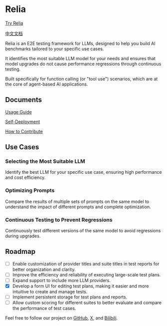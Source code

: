 # Relia

[Try Relia](https://relia.dev/)

[中文文档](./README.zh-CN.md)

Relia is an E2E testing framework for LLMs, designed to help you build AI benchmarks tailored to your specific use cases.

It identifies the most suitable LLM model for your needs and ensures that model upgrades do not cause performance regressions through continuous testing.

Built specifically for function calling (or "tool use") scenarios, which are at the core of agent-based AI applications.

## Documents

[Usage Guide](./docs/guide.en-US.md)

[Self-Deployment](./docs/deployment.en-US.md)

[How to Contribute](./docs/contributing.en-US.md)

## Use Cases

### Selecting the Most Suitable LLM

Identify the best LLM for your specific use case, ensuring high performance and cost efficiency.

### Optimizing Prompts

Compare the results of multiple sets of prompts on the same model to understand the impact of different prompts and complete optimization.

### Continuous Testing to Prevent Regressions

Continuously test different versions of the same model to avoid regressions during upgrades.

## Roadmap

- [ ] Enable customization of provider titles and suite titles in test reports for better organization and clarity.
- [ ] Improve the efficiency and reliability of executing large-scale test plans.
- [ ] Expand support to include more LLM providers.
- [x] Develop a form UI for editing test plans, making it easier and more intuitive to create and manage tests.
- [ ] Implement persistent storage for test plans and reports.
- [ ] Allow custom scoring for different suites to better evaluate and compare the performance of test cases.

Feel free to follow our project on [GitHub](https://github.com/Yuyz0112/relia), [X](https://x.com/Aryu0112), and [Bilibili](https://space.bilibili.com/489667127).

